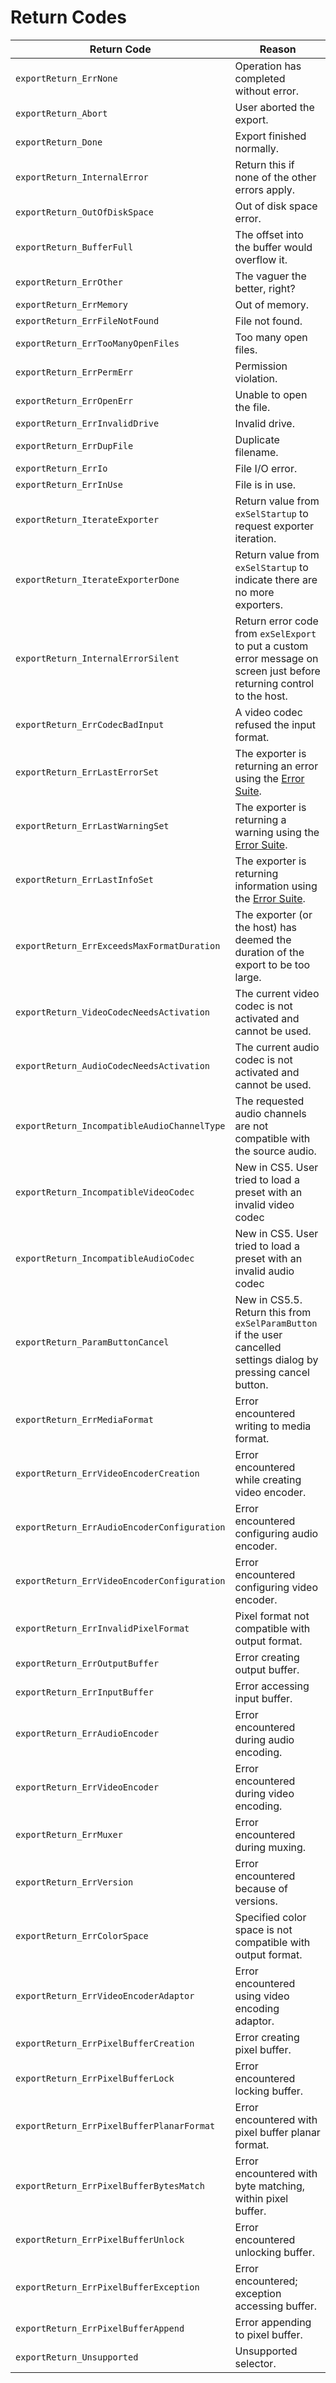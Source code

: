 # Return Codes

|               **Return Code**               |                                                       **Reason**                                                        |
| ------------------------------------------- | ----------------------------------------------------------------------------------------------------------------------- |
| `exportReturn_ErrNone`                      | Operation has completed without error.                                                                                  |
| `exportReturn_Abort`                        | User aborted the export.                                                                                                |
| `exportReturn_Done`                         | Export finished normally.                                                                                               |
| `exportReturn_InternalError`                | Return this if none of the other errors apply.                                                                          |
| `exportReturn_OutOfDiskSpace`               | Out of disk space error.                                                                                                |
| `exportReturn_BufferFull`                   | The offset into the buffer would overflow it.                                                                           |
| `exportReturn_ErrOther`                     | The vaguer the better, right?                                                                                           |
| `exportReturn_ErrMemory`                    | Out of memory.                                                                                                          |
| `exportReturn_ErrFileNotFound`              | File not found.                                                                                                         |
| `exportReturn_ErrTooManyOpenFiles`          | Too many open files.                                                                                                    |
| `exportReturn_ErrPermErr`                   | Permission violation.                                                                                                   |
| `exportReturn_ErrOpenErr`                   | Unable to open the file.                                                                                                |
| `exportReturn_ErrInvalidDrive`              | Invalid drive.                                                                                                          |
| `exportReturn_ErrDupFile`                   | Duplicate filename.                                                                                                     |
| `exportReturn_ErrIo`                        | File I/O error.                                                                                                         |
| `exportReturn_ErrInUse`                     | File is in use.                                                                                                         |
| `exportReturn_IterateExporter`              | Return value from `exSelStartup` to request exporter iteration.                                                         |
| `exportReturn_IterateExporterDone`          | Return value from `exSelStartup` to indicate there are no more exporters.                                               |
| `exportReturn_InternalErrorSilent`          | Return error code from `exSelExport` to put a custom error message on screen just before returning control to the host. |
| `exportReturn_ErrCodecBadInput`             | A video codec refused the input format.                                                                                 |
| `exportReturn_ErrLastErrorSet`              | The exporter is returning an error using the [Error Suite](../universals/sweetpea-suites.md#error-suite).               |
| `exportReturn_ErrLastWarningSet`            | The exporter is returning a warning using the [Error Suite](../universals/sweetpea-suites.md#error-suite).              |
| `exportReturn_ErrLastInfoSet`               | The exporter is returning information using the [Error Suite](../universals/sweetpea-suites.md#error-suite).            |
| `exportReturn_ErrExceedsMaxFormatDuration`  | The exporter (or the host) has deemed the duration of the export to be too large.                                       |
| `exportReturn_VideoCodecNeedsActivation`    | The current video codec is not activated and cannot be used.                                                            |
| `exportReturn_AudioCodecNeedsActivation`    | The current audio codec is not activated and cannot be used.                                                            |
| `exportReturn_IncompatibleAudioChannelType` | The requested audio channels are not compatible with the source audio.                                                  |
| `exportReturn_IncompatibleVideoCodec`       | New in CS5. User tried to load a preset with an invalid video codec                                                     |
| `exportReturn_IncompatibleAudioCodec`       | New in CS5. User tried to load a preset with an invalid audio codec                                                     |
| `exportReturn_ParamButtonCancel`            | New in CS5.5. Return this from `exSelParamButton` if the user cancelled settings dialog by pressing cancel button.      |
| `exportReturn_ErrMediaFormat`               | Error encountered writing to media format.                                                                              |
| `exportReturn_ErrVideoEncoderCreation`      | Error encountered while creating video encoder.                                                                         |
| `exportReturn_ErrAudioEncoderConfiguration` | Error encountered configuring audio encoder.                                                                            |
| `exportReturn_ErrVideoEncoderConfiguration` | Error encountered configuring video encoder.                                                                            |
| `exportReturn_ErrInvalidPixelFormat`        | Pixel format not compatible with output format.                                                                         |
| `exportReturn_ErrOutputBuffer`              | Error creating output buffer.                                                                                           |
| `exportReturn_ErrInputBuffer`               | Error accessing input buffer.                                                                                           |
| `exportReturn_ErrAudioEncoder`              | Error encountered during audio encoding.                                                                                |
| `exportReturn_ErrVideoEncoder`              | Error encountered during video encoding.                                                                                |
| `exportReturn_ErrMuxer`                     | Error encountered during muxing.                                                                                        |
| `exportReturn_ErrVersion`                   | Error encountered because of versions.                                                                                  |
| `exportReturn_ErrColorSpace`                | Specified color space is not compatible with output format.                                                             |
| `exportReturn_ErrVideoEncoderAdaptor`       | Error encountered using video encoding adaptor.                                                                         |
| `exportReturn_ErrPixelBufferCreation`       | Error creating pixel buffer.                                                                                            |
| `exportReturn_ErrPixelBufferLock`           | Error encountered locking buffer.                                                                                       |
| `exportReturn_ErrPixelBufferPlanarFormat`   | Error encountered with pixel buffer planar format.                                                                      |
| `exportReturn_ErrPixelBufferBytesMatch`     | Error encountered with byte matching, within pixel buffer.                                                              |
| `exportReturn_ErrPixelBufferUnlock`         | Error encountered unlocking buffer.                                                                                     |
| `exportReturn_ErrPixelBufferException`      | Error encountered; exception accessing buffer.                                                                          |
| `exportReturn_ErrPixelBufferAppend`         | Error appending to pixel buffer.                                                                                        |
| `exportReturn_Unsupported`                  | Unsupported selector.                                                                                                   |
